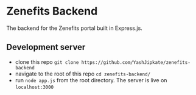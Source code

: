 # Zenefits Backend
The backend for the Zenefits portal built in Express.js.

## Development server

 - clone this repo `git clone https://github.com/YashJipkate/zenefits-backend`
 - navigate to the root of this repo `cd zenefits-backend/`
 - run `node app.js` from the root directory. The server is live on `localhost:3000`
